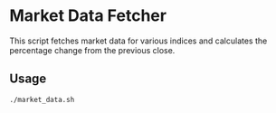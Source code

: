 # Market Data Fetcher

This script fetches market data for various indices and calculates the percentage change from the previous close.

## Usage

```sh
./market_data.sh
